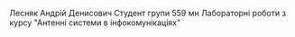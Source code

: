 Лесняк Андрій Денисович
Студент групи 559 мн
Лабораторні роботи з курсу "Антенні системи в інфокомунікаціях"